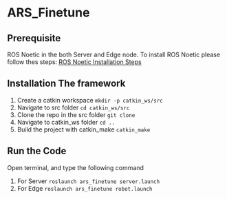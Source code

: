 # ARS_Finetune

## Prerequisite 
ROS Noetic in the both Server and Edge node. To install ROS Noetic please follow thes steps: 
[ROS Noetic Installation Steps](http://wiki.ros.org/noetic/Installation)

## Installation The framework
1. Create a catkin workspace `mkdir -p catkin_ws/src`
2. Navigate to src folder `cd catkin_ws/src`
3. Clone the repo in the src folder `git clone`
4. Navigate to catkin_ws folder `cd ..`
5. Build the project with catkin_make `catkin_make`


## Run the Code
Open terminal, and type the following command
1. For Server `roslaunch ars_finetune server.launch`
2. For Edge `roslaunch ars_finetune robot.launch`

